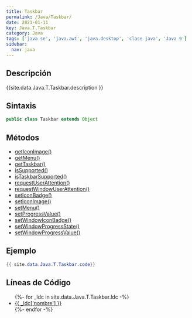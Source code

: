 ```yaml
---
title: Taskbar
permalink: /Java/Taskbar/
date: 2021-01-11
key: Java.T.Taskbar
category: Java
tags: ['java se', 'java.awt', 'java.desktop', 'clase java', 'Java 9']
sidebar: 
  nav: java
---
```


## Descripción
{{site.data.Java.T.Taskbar.description }}

## Sintaxis
~~~java
public class Taskbar extends Object
~~~

## Métodos
* [getIconImage()](/Java/Taskbar/getIconImage)
* [getMenu()](/Java/Taskbar/getMenu)
* [getTaskbar()](/Java/Taskbar/getTaskbar)
* [isSupported()](/Java/Taskbar/isSupported)
* [isTaskbarSupported()](/Java/Taskbar/isTaskbarSupported)
* [requestUserAttention()](/Java/Taskbar/requestUserAttention)
* [requestWindowUserAttention()](/Java/Taskbar/requestWindowUserAttention)
* [setIconBadge()](/Java/Taskbar/setIconBadge)
* [setIconImage()](/Java/Taskbar/setIconImage)
* [setMenu()](/Java/Taskbar/setMenu)
* [setProgressValue()](/Java/Taskbar/setProgressValue)
* [setWindowIconBadge()](/Java/Taskbar/setWindowIconBadge)
* [setWindowProgressState()](/Java/Taskbar/setWindowProgressState)
* [setWindowProgressValue()](/Java/Taskbar/setWindowProgressValue)

## Ejemplo
~~~java
{{ site.data.Java.T.Taskbar.code}}
~~~

## Líneas de Código
<ul>
{%- for _ldc in site.data.Java.T.Taskbar.ldc -%}
   <li>
       <a href="{{_ldc['url'] }}">{{ _ldc['nombre'] }}</a>
   </li>
{%- endfor -%}
</ul>
